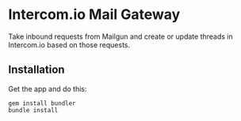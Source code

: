 # Intercom.io Mail Gateway

Take inbound requests from Mailgun and create or update threads in Intercom.io based on those requests.

## Installation

Get the app and do this:

    gem install bundler
    bundle install
